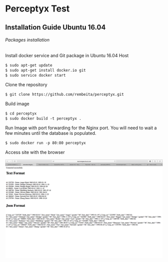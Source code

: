 # Perceptyx Test

## Installation Guide Ubuntu 16.04
###### Packages installation

Install docker service and Git package in Ubuntu 16.04 Host

```
$ sudo apt-get update
$ sudo apt-get install docker.io git
$ sudo service docker start
```

Clone the repository
```
$ git clone https://github.com/rembeita/perceptyx.git
```

Build image
```
$ cd perceptyx
$ sudo docker build -t perceptyx .
```

Run Image with port forwarding for the Nginx port. You will need to wait a few minutes until the database is populated.
```
$ sudo docker run -p 80:80 perceptyx
```



Access site with the browser


![Alt text](/perceptyx.png?raw=true "Optional Title")

